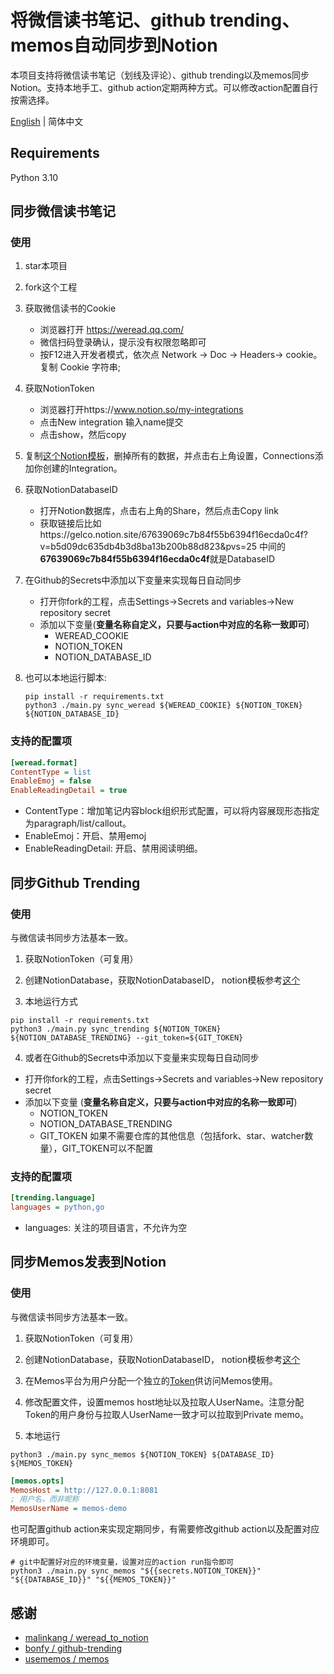 # 将微信读书笔记、github trending、memos自动同步到Notion

本项目支持将微信读书笔记（划线及评论）、github trending以及memos同步Notion。支持本地手工、github action定期两种方式。可以修改action配置自行按需选择。

[English](./README.md) | 简体中文

## Requirements

Python 3.10

## 同步微信读书笔记

### 使用

1. star本项目

2. fork这个工程

3. 获取微信读书的Cookie

   * 浏览器打开 https://weread.qq.com/
   * 微信扫码登录确认，提示没有权限忽略即可
   * 按F12进入开发者模式，依次点 Network -> Doc -> Headers-> cookie。复制 Cookie 字符串;

4. 获取NotionToken

   * 浏览器打开https://www.notion.so/my-integrations
   * 点击New integration 输入name提交
   * 点击show，然后copy

5. 复制[这个Notion模板](https://gelco.notion.site/67639069c7b84f55b6394f16ecda0c4f?v=b5d09dc635db4b3d8ba13b200b88d823&pvs=25)，删掉所有的数据，并点击右上角设置，Connections添加你创建的Integration。

6. 获取NotionDatabaseID

   * 打开Notion数据库，点击右上角的Share，然后点击Copy link
   * 获取链接后比如https://gelco.notion.site/67639069c7b84f55b6394f16ecda0c4f?v=b5d09dc635db4b3d8ba13b200b88d823&pvs=25 中间的**67639069c7b84f55b6394f16ecda0c4f**就是DatabaseID

7. 在Github的Secrets中添加以下变量来实现每日自动同步

   * 打开你fork的工程，点击Settings->Secrets and variables->New repository secret
   * 添加以下变量(**变量名称自定义，只要与action中对应的名称一致即可**)
     * WEREAD_COOKIE
     * NOTION_TOKEN
     * NOTION_DATABASE_ID

8. 也可以本地运行脚本: 

   ```shell
   pip install -r requirements.txt
   python3 ./main.py sync_weread ${WEREAD_COOKIE} ${NOTION_TOKEN} ${NOTION_DATABASE_ID}
   ```

### 支持的配置项

```ini
[weread.format]
ContentType = list
EnableEmoj = false
EnableReadingDetail = true
```

- ContentType：增加笔记内容block组织形式配置，可以将内容展现形态指定为paragraph/list/callout。
- EnableEmoj：开启、禁用emoj
- EnableReadingDetail: 开启、禁用阅读明细。


## 同步Github Trending

### 使用

与微信读书同步方法基本一致。

1. 获取NotionToken（可复用）

2. 创建NotionDatabase，获取NotionDatabaseID， notion模板参考[这个](https://gelco.notion.site/77a3c6c8c2fb405e8347a7bde96d51d1?v=5c6464969afa432ea473f07c7b6959e8)

3. 本地运行方式

```shell
pip install -r requirements.txt
python3 ./main.py sync_trending ${NOTION_TOKEN} ${NOTION_DATABASE_TRENDING} --git_token=${GIT_TOKEN}
```

4. 或者在Github的Secrets中添加以下变量来实现每日自动同步

* 打开你fork的工程，点击Settings->Secrets and variables->New repository secret
* 添加以下变量 (**变量名称自定义，只要与action中对应的名称一致即可**)
  * NOTION_TOKEN
  * NOTION_DATABASE_TRENDING
  * GIT_TOKEN
如果不需要仓库的其他信息（包括fork、star、watcher数量），GIT_TOKEN可以不配置


### 支持的配置项

```ini
[trending.language]
languages = python,go
```

- languages: 关注的项目语言，不允许为空


## 同步Memos发表到Notion

### 使用

与微信读书同步方法基本一致。

1. 获取NotionToken（可复用）

2. 创建NotionDatabase，获取NotionDatabaseID， notion模板参考[这个](https://gelco.notion.site/b840c05d92af44719ee3d9d7f73010f8?v=f0a726764fa3455b9a28f50783eea58a&pvs=4)

3. 在Memos平台为用户分配一个独立的[Token](https://usememos.com/docs/access-tokens)供访问Memos使用。
   
4. 修改配置文件，设置memos host地址以及拉取人UserName。注意分配Token的用户身份与拉取人UserName一致才可以拉取到Private memo。

5. 本地运行
```shell
python3 ./main.py sync_memos ${NOTION_TOKEN} ${DATABASE_ID} ${MEMOS_TOKEN}
```

```ini
[memos.opts]
MemosHost = http://127.0.0.1:8081
; 用户名，而非昵称
MemosUserName = memos-demo
```

也可配置github action来实现定期同步，有需要修改github action以及配置对应环境即可。

```shell
# git中配置好对应的环境变量，设置对应的action run指令即可
python3 ./main.py sync_memos "${{secrets.NOTION_TOKEN}}" "${{DATABASE_ID}}" "${{MEMOS_TOKEN}}"
```


## 感谢

- [malinkang / weread_to_notion](https://github.com/malinkang/weread_to_notion)
- [bonfy / github-trending](https://github.com/bonfy/github-trending)
- [usememos / memos](https://github.com/usememos/memos)

